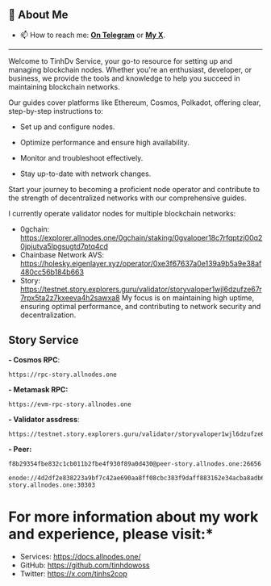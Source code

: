 ## 🎨 About Me
- 📫 How to reach me: **[On Telegram](https://t.me/tinhdv)** or **[My X](https://x.com/tinhs2cop)**.

---
Welcome to TinhDv Service, your go-to resource for setting up and managing blockchain nodes. Whether you're an enthusiast, developer, or business, we provide the tools and knowledge to help you succeed in maintaining blockchain networks.

Our guides cover platforms like Ethereum, Cosmos, Polkadot, offering clear, step-by-step instructions to:

- Set up and configure nodes.

- Optimize performance and ensure high availability.

- Monitor and troubleshoot effectively.

- Stay up-to-date with network changes.

Start your journey to becoming a proficient node operator and contribute to the strength of decentralized networks with our comprehensive guides.


I currently operate validator nodes for multiple blockchain networks: 

- 0gchain: https://explorer.allnodes.one/0gchain/staking/0gvaloper18c7rfqptzj00q20jpjutva5lpgsugtd7ptq4cd
- Chainbase Network AVS: https://holesky.eigenlayer.xyz/operator/0xe3f67637a0e139a9b5a9e38af480cc56b184b663
- Story: https://testnet.story.explorers.guru/validator/storyvaloper1wjl6dzufze67r7rpx5ta2z7kxeeva4h2sawxa8
My focus is on maintaining high uptime, ensuring optimal performance, and contributing to network security and decentralization.

## Story Service 
**- Cosmos RPC**:
```
https://rpc-story.allnodes.one
```

**- Metamask RPC:**
```
https://evm-rpc-story.allnodes.one
```

**- Validator assdress**:
```
https://testnet.story.explorers.guru/validator/storyvaloper1wjl6dzufze67r7rpx5ta2z7kxeeva4h2sawxa8
```

**- Peer:**
```
f8b29354fbe832c1cb011b2fbe4f930f89a0d430@peer-story.allnodes.one:26656
```

```
enode://4d2df2e838223a9bf7c42ae690aa8ff08cbc383f9daff883162e34acba8adb6e5e446a01ac5e610565203a261eebb41dc260bc905372f327a5bac3624561111e@peer-story.allnodes.one:30303
```

# For more information about my work and experience, please visit:*
- Services: https://docs.allnodes.one/
- GitHub: https://github.com/tinhdowoss
- Twitter: https://x.com/tinhs2cop
